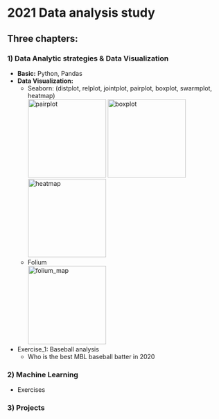 # 2021 Data analysis study

## Three chapters: 

### 1) Data Analytic strategies & Data Visualization
- **Basic:** Python, Pandas
- **Data Visualization:** 
  -  Seaborn: (distplot, relplot, jointplot, pairplot, boxplot, swarmplot, heatmap)
 <br><img height="180" alt="pairplot" src="https://user-images.githubusercontent.com/89289320/131234608-54bc2da3-9072-43a7-8a5e-214b1262bdbb.png"> <img height="180" alt="boxplot" src="https://user-images.githubusercontent.com/89289320/131234609-fdeb421b-5835-49f6-b4b0-a5df503553f2.png"> <img height="180" alt="heatmap" src="https://user-images.githubusercontent.com/89289320/131234610-bdad8b72-9bdf-45b9-8a3a-a1544ea14810.png">
  -  Folium  
</t><img height="180" alt="folium_map" src="https://user-images.githubusercontent.com/89289320/131233860-b951e019-a8bc-4285-8344-d4e883a2d8d5.png">
- Exercise_1: Baseball analysis
  - Who is the best MBL baseball batter in 2020


### 2) Machine Learning
- Exercises


### 3) Projects 

